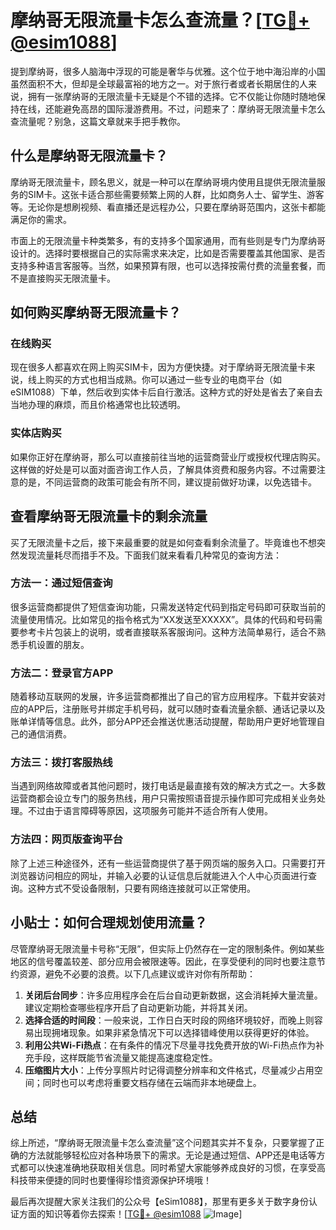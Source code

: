 # 摩纳哥无限流量卡怎么查流量？[[TG💪+ @esim1088](https://t.me/s/esim1088)]

提到摩纳哥，很多人脑海中浮现的可能是奢华与优雅。这个位于地中海沿岸的小国虽然面积不大，但却是全球最富裕的地方之一。对于旅行者或者长期居住的人来说，拥有一张摩纳哥的无限流量卡无疑是个不错的选择。它不仅能让你随时随地保持在线，还能避免高昂的国际漫游费用。不过，问题来了：摩纳哥无限流量卡怎么查流量呢？别急，这篇文章就来手把手教你。

## 什么是摩纳哥无限流量卡？

摩纳哥无限流量卡，顾名思义，就是一种可以在摩纳哥境内使用且提供无限流量服务的SIM卡。这张卡适合那些需要频繁上网的人群，比如商务人士、留学生、游客等。无论你是想刷视频、看直播还是远程办公，只要在摩纳哥范围内，这张卡都能满足你的需求。

市面上的无限流量卡种类繁多，有的支持多个国家通用，而有些则是专门为摩纳哥设计的。选择时要根据自己的实际需求来决定，比如是否需要覆盖其他国家、是否支持多种语言客服等。当然，如果预算有限，也可以选择按需付费的流量套餐，而不是直接购买无限流量卡。

## 如何购买摩纳哥无限流量卡？

### 在线购买

现在很多人都喜欢在网上购买SIM卡，因为方便快捷。对于摩纳哥无限流量卡来说，线上购买的方式也相当成熟。你可以通过一些专业的电商平台（如eSIM1088）下单，然后收到实体卡后自行激活。这种方式的好处是省去了亲自去当地办理的麻烦，而且价格通常也比较透明。

### 实体店购买

如果你正好在摩纳哥，那么可以直接前往当地的运营商营业厅或授权代理店购买。这样做的好处是可以面对面咨询工作人员，了解具体资费和服务内容。不过需要注意的是，不同运营商的政策可能会有所不同，建议提前做好功课，以免选错卡。

## 查看摩纳哥无限流量卡的剩余流量

买了无限流量卡之后，接下来最重要的就是如何查看剩余流量了。毕竟谁也不想突然发现流量耗尽而措手不及。下面我们就来看看几种常见的查询方法：

### 方法一：通过短信查询

很多运营商都提供了短信查询功能，只需发送特定代码到指定号码即可获取当前的流量使用情况。比如常见的指令格式为“XX发送至XXXXX”。具体的代码和号码需要参考卡片包装上的说明，或者直接联系客服询问。这种方法简单易行，适合不熟悉手机设置的朋友。

### 方法二：登录官方APP

随着移动互联网的发展，许多运营商都推出了自己的官方应用程序。下载并安装对应的APP后，注册账号并绑定手机号码，就可以随时查看流量余额、通话记录以及账单详情等信息。此外，部分APP还会推送优惠活动提醒，帮助用户更好地管理自己的通信消费。

### 方法三：拨打客服热线

当遇到网络故障或者其他问题时，拨打电话是最直接有效的解决方式之一。大多数运营商都会设立专门的服务热线，用户只需按照语音提示操作即可完成相关业务处理。不过由于语言障碍等原因，这项服务可能并不适合所有人使用。

### 方法四：网页版查询平台

除了上述三种途径外，还有一些运营商提供了基于网页端的服务入口。只需要打开浏览器访问相应的网址，并输入必要的认证信息后就能进入个人中心页面进行查询。这种方式不受设备限制，只要有网络连接就可以正常使用。

## 小贴士：如何合理规划使用流量？

尽管摩纳哥无限流量卡号称“无限”，但实际上仍然存在一定的限制条件。例如某些地区的信号覆盖较差、部分应用会被限速等。因此，在享受便利的同时也要注意节约资源，避免不必要的浪费。以下几点建议或许对你有所帮助：

1. **关闭后台同步**：许多应用程序会在后台自动更新数据，这会消耗掉大量流量。建议定期检查哪些程序开启了自动更新功能，并将其关闭。
2. **选择合适的时间段**：一般来说，工作日白天时段的网络环境较好，而晚上则容易出现拥堵现象。如果非紧急情况下可以选择错峰使用以获得更好的体验。
3. **利用公共Wi-Fi热点**：在有条件的情况下尽量寻找免费开放的Wi-Fi热点作为补充手段，这样既能节省流量又能提高速度稳定性。
4. **压缩图片大小**：上传分享照片时记得调整分辨率和文件格式，尽量减少占用空间；同时也可以考虑将重要文档存储在云端而非本地硬盘上。

## 总结

综上所述，“摩纳哥无限流量卡怎么查流量”这个问题其实并不复杂，只要掌握了正确的方法就能够轻松应对各种场景下的需求。无论是通过短信、APP还是电话等方式都可以快速准确地获取相关信息。同时希望大家能够养成良好的习惯，在享受高科技带来便捷的同时也要懂得珍惜资源保护环境哦！

最后再次提醒大家关注我们的公众号【eSim1088】，那里有更多关于数字身份认证方面的知识等着你去探索！[[TG💪+ @esim1088](https://t.me/s/esim1088) ![Image](https://i.postimg.cc/4NQfJmqS/Snipaste-2025-05-13-00-14-12.png)]